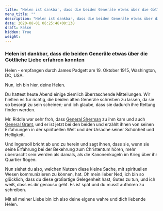 ```yaml
---
title: "Helen ist dankbar, dass die beiden Generäle etwas über die Göttliche Liebe erfahren konnten"
menu_title: ""
description: "Helen ist dankbar, dass die beiden Generäle etwas über die Göttliche Liebe erfahren konnten"
date: 2020-08-01 06:25:48+00:138
draft: False
hidden: True
weight:
---
```

### Helen ist dankbar, dass die beiden Generäle etwas über die Göttliche Liebe erfahren konnten

Helen - empfangen durch James Padgett am 19. Oktober 1915, Washington, DC, USA.

Nun, ich bin hier, deine Helen.

Du hattest heute Abend einige ziemlich überraschende Mitteilungen. Wir hielten es für richtig, die beiden alten Generäle schreiben zu lassen, da sie so besorgt zu sein scheinen; und ich glaube, dass sie dadurch ihre Rettung finden werden.

Mr. Riddle war sehr froh, dass [General Sherman](/padgett-botschaften/padgett-botschaften-in-reihenfolge-des-datums/padgett-botschaften-1915-september-dezember/william-t-sherman-ist-derselbe-wie-auf-erden-jep-william-t-sherman-19-oktober-1915/) zu ihm kam und auch [General Grant](/padgett-botschaften/padgett-botschaften-in-reihenfolge-des-datums/padgett-botschaften-1915-september-dezember/grant-hat-seine-geistlichen-augen-geoeffnet-und-sucht-die-goettliche-liebe-des-vaters-jep-ulysses-s-grant-19-oktober-1915/), und er ist jetzt bei den beiden und erzählt ihnen von seinen Erfahrungen in der spirituellen Welt und der Ursache seiner Schönheit und Helligkeit.

Und Ingersoll bricht ab und zu herein und sagt ihnen, dass sie, wenn sie seine Erfahrung bei der Bekehrung zum Christentum hören, mehr überrascht sein werden als damals, als die Kanonenkugeln im Krieg über ihr Quartier flogen.

Nun siehst du also, welchen Nutzen diese kleine Sache, mit spirituellen Wesen kommunizieren zu können, hat. Oh mein lieber Ned, ich bin so glücklich, dass du diese großartige Gelegenheit hast, Gutes zu tun, und ich weiß, dass es dir genauso geht. Es ist spät und du musst aufhören zu schreiben.

Mit all meiner Liebe bin ich also deine eigene wahre und dich liebende Helen.
